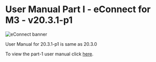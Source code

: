 #  User Manual Part I - eConnect for M3 - v20.3.1-p1

![eConnect banner](../../../../images/banner-econnect-m3.jpg)

User Manual for 20.3.1-p1 is same as 20.3.0

To view the part-1 user manual click [here](../4.1.0/usermanual-material-plan.md).
